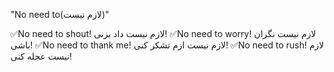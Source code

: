  "No need to(لازم نیست)"
<br>

✅No need to shout!
لازم نیست داد بزنی!
✅No need to worry!
لازم نیست نگران باشی!
✅No need to thank me!
لازم نیست ازم تشکر کنی!
✅No need to rush!
لازم نیست عجله کنی!

